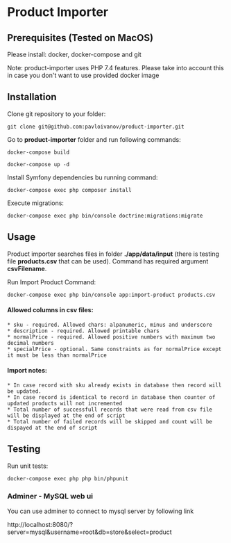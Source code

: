 # Product Importer

## Prerequisites (Tested on MacOS)
Please install: docker, docker-compose and git

Note: product-importer uses PHP 7.4 features. Please take into account this in case you don't want to use provided docker image

## Installation

Clone git repository to your folder:

`git clone git@github.com:pavloivanov/product-importer.git`


Go to **product-importer** folder and run following commands:

`docker-compose build`

`docker-compose up -d`


Install Symfony dependencies bu running command:

`docker-compose exec php composer install`


Execute migrations:

`docker-compose exec php bin/console doctrine:migrations:migrate`


## Usage

Product importer searches files in folder **./app/data/input** (there is testing file **products.csv** that can be used).
Command has required argument **csvFilename**.

Run Import Product Command:

`docker-compose exec php bin/console app:import-product products.csv`

#### Allowed columns in csv files:
    * sku - required. Allowed chars: alpanumeric, minus and underscore
    * description - required. Allowed printable chars
    * normalPrice - required. Allowed positive numbers with maximum two decimal numbers
    * specialPrice - optional. Same constraints as for normalPrice except it must be less than normalPrice

#### Import notes:
    * In case record with sku already exists in database then record will be updated.
    * In case record is identical to record in database then counter of updated products will not incremented
    * Total number of successfull records that were read from csv file will be displayed at the end of script
    * Total number of failed records will be skipped and count will be dispayed at the end of script

## Testing
Run unit tests:

`docker-compose exec php php bin/phpunit`

### Adminer - MySQL web ui
You can use adminer to connect to mysql server by following link

http://localhost:8080/?server=mysql&username=root&db=store&select=product